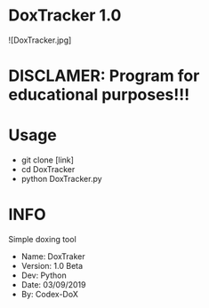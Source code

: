 # DoxTracker 1.0

![DoxTracker.jpg]

# DISCLAMER: Program for educational purposes!!!

# Usage
* git clone [link]
* cd DoxTracker
* python DoxTracker.py

# INFO
Simple doxing tool

* Name: DoxTraker
* Version: 1.0 Beta
* Dev: Python
* Date: 03/09/2019
* By: Codex-DoX
